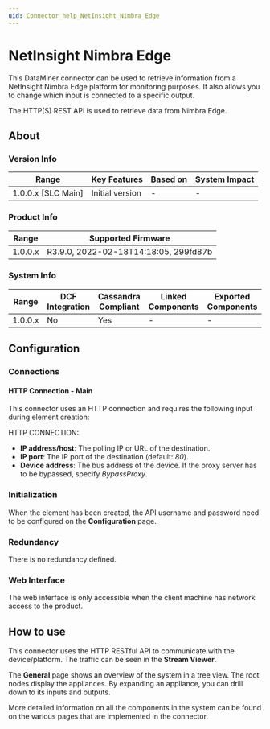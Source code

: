 ```yaml
---
uid: Connector_help_NetInsight_Nimbra_Edge
---
```


# NetInsight Nimbra Edge

This DataMiner connector can be used to retrieve information from a NetInsight Nimbra Edge platform for monitoring purposes. It also allows you to change which input is connected to a specific output.

The HTTP(S) REST API is used to retrieve data from Nimbra Edge.

## About

### Version Info

| Range                | Key Features     | Based on     | System Impact     |
|----------------------|------------------|--------------|-------------------|
| 1.0.0.x \[SLC Main\] | Initial version  | \-           | \-                |

### Product Info

| **Range** | **Supported Firmware**                |
|-----------|---------------------------------------|
| 1.0.0.x   | R3.9.0, 2022-02-18T14:18:05, 299fd87b |

### System Info

| Range     | DCF Integration     | Cassandra Compliant     | Linked Components     | Exported Components     |
|-----------|---------------------|-------------------------|-----------------------|-------------------------|
| 1.0.0.x   | No                  | Yes                     | \-                    | \-                      |

## Configuration

### Connections

#### HTTP Connection - Main

This connector uses an HTTP connection and requires the following input during element creation:

HTTP CONNECTION:

- **IP address/host**: The polling IP or URL of the destination.
- **IP port**: The IP port of the destination (default: *80*).
- **Device address**: The bus address of the device. If the proxy server has to be bypassed, specify *BypassProxy*.

### Initialization

When the element has been created, the API username and password need to be configured on the **Configuration** page.

### Redundancy

There is no redundancy defined.

### Web Interface

The web interface is only accessible when the client machine has network access to the product.

## How to use

This connector uses the HTTP RESTful API to communicate with the device/platform. The traffic can be seen in the **Stream Viewer**.

The **General** page shows an overview of the system in a tree view. The root nodes display the appliances. By expanding an appliance, you can drill down to its inputs and outputs.

More detailed information on all the components in the system can be found on the various pages that are implemented in the connector.

